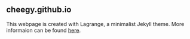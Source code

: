## cheegy.github.io

This webpage is created with Lagrange, a minimalist Jekyll theme. More informaion can be found [here](https://lenpaul.github.io/Lagrange/).

